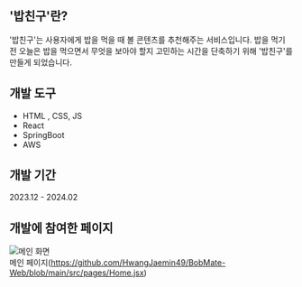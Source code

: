## '밥친구'란?
'밥친구'는 사용자에게 밥을 먹을 때 볼 콘텐츠를 추천해주는 서비스입니다. 밥을 먹기 전 오늘은 밥을 먹으면서 무엇을 보아야 할지 고민하는 시간을 단축하기 위해 '밥친구'를 만들게 되었습니다.<br/>

## 개발 도구
- HTML , CSS, JS
- React
- SpringBoot
- AWS <br/>


## 개발 기간
2023.12 - 2024.02<br/>

## 개발에 참여한 페이지
![메인 화면](https://github.com/HwangJaemin49/BobMate-Web/assets/97292379/182aa926-27bc-4751-9658-275bee6ced05)<br/>
메인 페이지(https://github.com/HwangJaemin49/BobMate-Web/blob/main/src/pages/Home.jsx)<br/><br/>


